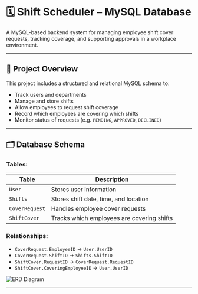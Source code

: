 # 🗓️ Shift Scheduler – MySQL Database

A MySQL-based backend system for managing employee shift cover requests, tracking coverage, and supporting approvals in a workplace environment.

---

## 📁 Project Overview

This project includes a structured and relational MySQL schema to:

- Track users and departments
- Manage and store shifts
- Allow employees to request shift coverage
- Record which employees are covering which shifts
- Monitor status of requests (e.g. `PENDING`, `APPROVED`, `DECLINED`)

---

## 🗂️ Database Schema

### Tables:

| Table         | Description                                |
|---------------|--------------------------------------------|
| `User`        | Stores user information                    |
| `Shifts`      | Stores shift date, time, and location      |
| `CoverRequest`| Handles employee cover requests            |
| `ShiftCover`  | Tracks which employees are covering shifts |

### Relationships:

- `CoverRequest.EmployeeID` → `User.UserID`
- `CoverRequest.ShiftID` → `Shifts.ShiftID`
- `ShiftCover.RequestID` → `CoverRequest.RequestID`
- `ShiftCover.CoveringEmployeeID` → `User.UserID`



![ERD Diagram](ERD.png)

---
